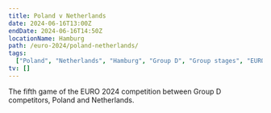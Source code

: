 ```yaml
---
title: Poland v Netherlands
date: 2024-06-16T13:00Z
endDate: 2024-06-16T14:50Z
locationName: Hamburg
path: /euro-2024/poland-netherlands/
tags:
  ["Poland", "Netherlands", "Hamburg", "Group D", "Group stages", "EURO 2024"]
tv: []
---
```


The fifth game of the EURO 2024 competition between Group D competitors, Poland and Netherlands.
